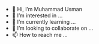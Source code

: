 - 👋 Hi, I’m Muhammad Usman
- 👀 I’m interested in ...
- 🌱 I’m currently learning ...
- 💞️ I’m looking to collaborate on ...
- 📫 How to reach me ...

<!---
usmanzee/usmanzee is a ✨ special ✨ repository because its `README.md` (this file) appears on your GitHub profile.
You can click the Preview link to take a look at your changes.
--->
